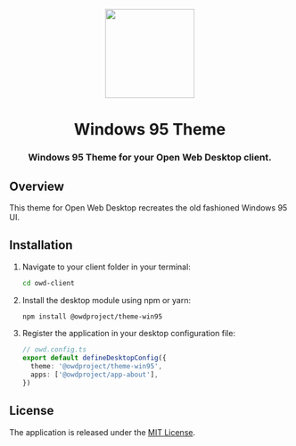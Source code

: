 <p align="center">
  <img width="160" height="160" src="https://avatars.githubusercontent.com/u/65117737?s=160&v=4" />
</p>
<h1 align="center">Windows 95 Theme</h1>
<h3 align="center">
  Windows 95 Theme for your Open Web Desktop client.
</h3>

## Overview

This theme for Open Web Desktop recreates the old fashioned Windows 95 UI.

## Installation

1.  Navigate to your client folder in your terminal:

    ```bash
    cd owd-client
    ```

2.  Install the desktop module using npm or yarn:

    ```bash
    npm install @owdproject/theme-win95
    ```

3.  Register the application in your desktop configuration file:

    ```typescript
    // owd.config.ts
    export default defineDesktopConfig({
      theme: '@owdproject/theme-win95',
      apps: ['@owdproject/app-about'],
    })
    ```

## License

The application is released under the [MIT License](LICENSE).

